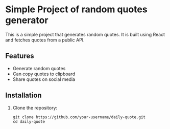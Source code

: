 # Simple Project of random quotes generator
This is a simple project that generates random quotes. It is built using React and fetches quotes from a public API.
## Features
- Generate random quotes
- Can copy quotes to clipboard
- Share quotes on social media
## Installation
1. Clone the repository:
    ```
    git clone https://github.com/your-username/daily-quote.git
    cd daily-quote  

    ```